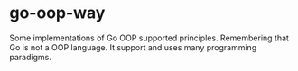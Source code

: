 # go-oop-way
Some implementations of Go OOP supported principles. Remembering that Go is not a OOP language. It support and uses many programming paradigms.
